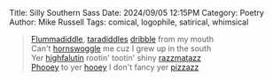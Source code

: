 Title: Silly Southern Sass
Date: 2024/09/05 12:15PM
Category: Poetry
Author: Mike Russell
Tags: comical, logophile, satirical, whimsical

> [Flummadiddle](https://www.merriam-webster.com/dictionary/Flummadiddle), [taradiddles](https://www.merriam-webster.com/dictionary/taradiddles) [dribble](https://www.merriam-webster.com/dictionary/dribble) from my mouth<br>
> Can't [hornswoggle](https://www.merriam-webster.com/dictionary/hornswoggle) me cuz I grew up in the south<br>
> Yer [highfalutin](https://www.merriam-webster.com/dictionary/highfalutin) rootin' tootin' shiny [razzmatazz](https://www.merriam-webster.com/dictionary/razzmatazz)<br>
> [Phooey](https://www.merriam-webster.com/dictionary/Phooey) to yer [hooey](https://www.merriam-webster.com/dictionary/hooey) I don't fancy yer [pizzazz](https://www.merriam-webster.com/dictionary/pizzazz)